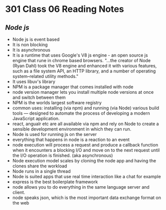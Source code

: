 # 301 Class 06 Reading Notes

## <i>Node js</i>

- Node js is event based
- It is non blocking
- It is asynchronous
- It is a runtime that uses Google's V8 js engine - an open source js engine that rune in chrome based browsers. "...the creator of Node (Ryan Dahl) took the V8 engine and enhanced it with various features, such as a file system API, an HTTP library, and a number of operating system–related utility methods."
- It uses libuv's library
- NPM is a package manager that comes installed with node
- node version manager lets you install multiple node versions at once and switch between them
- NPM is the worlds largest software registry
- common uses: installing (via npm) and running (via Node) various build tools — designed to automate the process of developing a modern JavaScript application.
- react, angualr etc are all available via npm and rely on Node to create a sensible development environment in which they can run.
- Node is used for running js on the server
- everything that happens in node is a reaction to an event
- node execution will process a request and produce a callback function when it encounters a blocking I/O and move on to the next request until the I/O operation is finished. (aka asynchronous)
- Node execution model scales by cloning the node app and having the clones share the workload
- Node runs in a single thread
- Node is suited apps that use real time interaction like a chat for example
- express is the best boilerplate framework
- node allows you to do everything in the same language server and client.
- node speaks json, which is the most important data exchange format on the web
